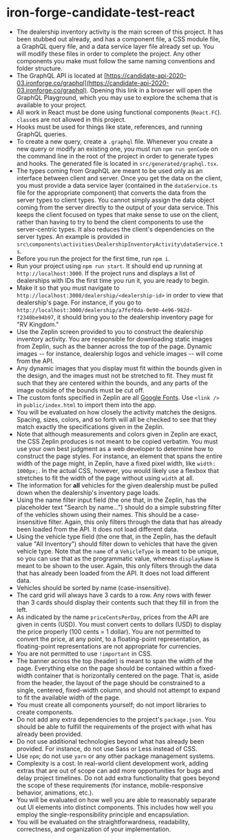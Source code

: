 # iron-forge-candidate-test-react

* The dealership inventory activity is the main screen of this project. It has been stubbed out already, and has a component file, a CSS module file, a GraphQL query file, and a data service layer file already set up. You will modify these files in order to complete the project. Any other components you make must follow the same naming conventions and folder structure.
* The GraphQL API is located at [https://candidate-api-2020-03.ironforge.co/graphql](https://candidate-api-2020-03.ironforge.co/graphql). Opening this link in a browser will open the GraphQL Playground, which you may use to explore the schema that is available to your project.
* All work in React must be done using functional components (`React.FC`). `class`es are not allowed in this project.
* Hooks must be used for things like state, references, and running GraphQL queries.
* To create a new query, create a `.graphql` file. Whenever you create a new query or modify an existing one, you must run `npm run genCode` on the command line in the root of the project in order to generate types and hooks. The generated file is located in `src/generated/graphql.tsx`.
* The types coming from GraphQL are meant to be used only as an interface between client and server. Once you get the data on the client, you must provide a data service layer (contained in the `dataService.ts` file for the appropriate component) that converts the data from the server types to client types. You cannot simply assign the data object coming from the server directly to the output of your data service. This keeps the client focused on types that make sense to use on the client, rather than having to try to bend the client components to use the server-centric types. It also reduces the client's dependencies on the server types. An example is provided in `src\components\activities\DealershipInventoryActivity\dataService.ts`.
* Before you run the project for the first time, run `npm i`.
* Run your project using `npm run start`. It should end up running at `http://localhost:3000`. If the project runs and displays a list of dealerships with IDs the first time you run it, you are ready to begin.
* Make it so that you must navigate to `http://localhost:3000/dealership/<dealership-id>` in order to view that dealership's page. For instance, if you go to `http://localhost:3000/dealership/a7fef0da-0e90-4e96-982d-f2340be94b97`, it should bring you to the dealership inventory page for "RV Kingdom."
* Use the Zeplin screen provided to you to construct the dealership inventory activity. You are responsible for downloading static images from Zeplin, such as the banner across the top of the page. Dynamic images -- for instance, dealership logos and vehicle images -- will come from the API.
* Any dynamic images that you display must fit within the bounds given in the design, and the images must not be stretched to fit. They must fit such that they are centered within the bounds, and any parts of the image outside of the bounds must be cut off.
* The custom fonts specified in Zeplin are all [Google Fonts](https://fonts.google.com/). Use `<link />` in `public/index.html` to import them into the app.
* You will be evaluated on how closely the activity matches the designs. Spacing, sizes, colors, and so forth will all be checked to see that they match exactly the specifications given in the Zeplin.
* Note that although measurements and colors given in Zeplin are exact, the CSS Zeplin produces is not meant to be copied verbatim. You must use your own best judgment as a web developer to determine how to construct the page styles. For instance, an element that spans the entire width of the page might, in Zeplin, have a fixed pixel width, like `width: 1000px;`. In the actual CSS, however, you would likely use a flexbox that stretches to fit the width of the page without using `width` at all.
* The information for **all** vehicles for the given dealership must be pulled down when the dealership's inventory page loads.
* Using the name filter input field (the one that, in the Zeplin, has the placeholder text "Search by name...") should do a simple substring filter of the vehicles shown using their names. This should be a case-insensitive filter. Again, this only filters through the data that has already been loaded from the API. It does not load different data.
* Using the vehicle type field (the one that, in the Zeplin, has the default value "All Inventory") should filter down to vehicles that have the given vehicle type. Note that the `name` of a `VehicleType` is meant to be unique, so you can use that as the programmatic value, whereas `displayName` is meant to be shown to the user. Again, this only filters through the data that has already been loaded from the API. It does not load different data.
* Vehicles should be sorted by name (case-insensitive).
* The card grid will always have 3 cards to a row. Any rows with fewer than 3 cards should display their contents such that they fill in from the left.
* As indicated by the name `priceCentsPerDay`, prices from the API are given in cents (USD). You must convert cents to dollars (USD) to display the price properly (100 cents = 1 dollar). You are not permitted to convert the price, at any point, to a floating-point representation, as floating-point representations are not appropriate for currencies.
* You are not permitted to use `!important` in CSS.
* The banner across the top (header) is meant to span the width of the page. Everything else on the page should be contained within a fixed-width container that is horizontally centered on the page. That is, aside from the header, the layout of the page should be constrained to a single, centered, fixed-width column, and should not attempt to expand to fit the available width of the page.
* You must create all components yourself; do not import libraries to create components.
* Do not add any extra dependencies to the project's `package.json`. You should be able to fulfill the requirements of the project with what has already been provided.
* Do not use additional technologies beyond what has already been provided. For instance, do not use Sass or Less instead of CSS.
* Use `npm`; do not use `yarn` or any other package management systems.
* Complexity is a cost. In real-world client development work, adding extras that are out of scope can add more opportunities for bugs and delay project timelines. Do not add extra functionality that goes beyond the scope of these requirements (for instance, mobile-responsive behavior, animations, etc.).
* You will be evaluated on how well you are able to reasonably separate out UI elements into distinct components. This includes how well you employ the single-responsibility principle and encapsulation.
* You will be evaluated on the straightforwardness, readability, correctness, and organization of your implementation.
